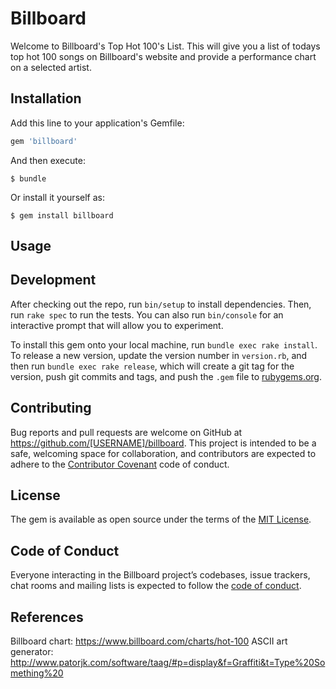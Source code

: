 # Billboard

Welcome to Billboard's Top Hot 100's List. This will give you a list of todays top hot 100 songs on Billboard's website and provide a performance chart on a selected artist.

## Installation

Add this line to your application's Gemfile:

```ruby
gem 'billboard'
```

And then execute:

    $ bundle

Or install it yourself as:

    $ gem install billboard

## Usage



## Development

After checking out the repo, run `bin/setup` to install dependencies. Then, run `rake spec` to run the tests. You can also run `bin/console` for an interactive prompt that will allow you to experiment.

To install this gem onto your local machine, run `bundle exec rake install`. To release a new version, update the version number in `version.rb`, and then run `bundle exec rake release`, which will create a git tag for the version, push git commits and tags, and push the `.gem` file to [rubygems.org](https://rubygems.org).

## Contributing

Bug reports and pull requests are welcome on GitHub at https://github.com/[USERNAME]/billboard. This project is intended to be a safe, welcoming space for collaboration, and contributors are expected to adhere to the [Contributor Covenant](http://contributor-covenant.org) code of conduct.

## License

The gem is available as open source under the terms of the [MIT License](https://opensource.org/licenses/MIT).

## Code of Conduct

Everyone interacting in the Billboard project’s codebases, issue trackers, chat rooms and mailing lists is expected to follow the [code of conduct](https://github.com/[USERNAME]/billboard/blob/master/CODE_OF_CONDUCT.md).


## References

 Billboard chart: https://www.billboard.com/charts/hot-100
 ASCII art generator: http://www.patorjk.com/software/taag/#p=display&f=Graffiti&t=Type%20Something%20
